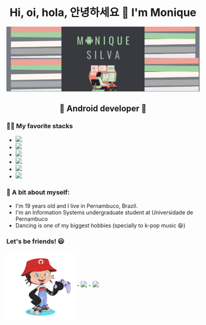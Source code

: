 <h1 align="center"> Hi, oi, hola, 안녕하세요 👋 I'm Monique </h1> 
<img src= "MONIQUE.png" alt="banner that says Monique Silva"/>
<h2 align="center"> 💚 Android developer 💚 </h3>


### 👩‍💻 My favorite stacks
- <img src="https://img.shields.io/badge/Kotlin-0095D5?&style=for-the-badge&logo=kotlin&logoColor=white" />
- <img src="https://img.shields.io/badge/JavaScript-F7DF1E?style=for-the-badge&logo=javascript&logoColor=black" />
- <img src="https://img.shields.io/badge/HTML5-E34F26?style=for-the-badge&logo=html5&logoColor=white" />
- <img src="https://img.shields.io/badge/CSS3-1572B6?style=for-the-badge&logo=css3&logoColor=white" />
- <img src="https://img.shields.io/badge/Node.js-43853D?style=for-the-badge&logo=node-dot-js&logoColor=white" />
- <img src="https://img.shields.io/badge/React-20232A?style=for-the-badge&logo=react&logoColor=61DAFB" />

### 👧 A bit about myself:
- I'm 19 years old and I live in Pernambuco, Brazil.
- I'm an Information Systems undergraduate student at Universidade de Pernambuco
- Dancing is one of my biggest hobbies (specially to k-pop music 😆)

### Let's be friends! 😃
<img align="center" width="180" height="180" src="gifcat.gif">
- <a href="https://www.linkedin.com/in/gloria-monique/"><img src="https://img.shields.io/badge/LinkedIn-0077B5?style=for-the-badge&logo=linkedin&logoColor=white"/></a>
- <a href="https://www.instagram.com/monxqueen/"><img src="https://img.shields.io/badge/Instagram-E4405F?style=for-the-badge&logo=instagram&logoColor=white"/></a>
